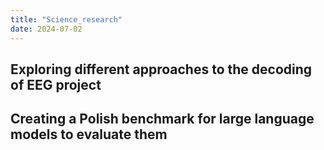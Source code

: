 ```yaml
---
title: "Science_research"
date: 2024-07-02
---
```


## Exploring different approaches to the decoding of EEG project

## Creating a Polish benchmark for large language models to evaluate them 



